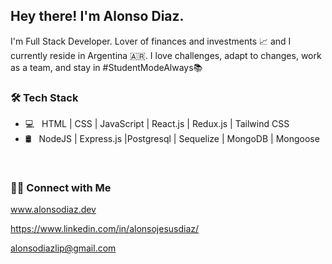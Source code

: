 <h2> Hey there! I'm Alonso Diaz.</h2>

I'm Full Stack Developer.
Lover of finances and investments 📈 and I currently reside in Argentina 🇦🇷.
I love challenges, adapt to changes, work as a team, and stay in #StudentModeAlways📚
<br/>

<h3>🛠 Tech Stack</h3>

- 💻 &nbsp; HTML | CSS | JavaScript | React.js | Redux.js | Tailwind CSS
- 🛢 &nbsp;  NodeJS | Express.js |Postgresql | Sequelize | MongoDB | Mongoose 

<br/>

<h3> 🤝🏻 Connect with Me </h3>

www.alonsodiaz.dev<br/>

https://www.linkedin.com/in/alonsojesusdiaz/<br/>

alonsodiazlip@gmail.com<br/>
